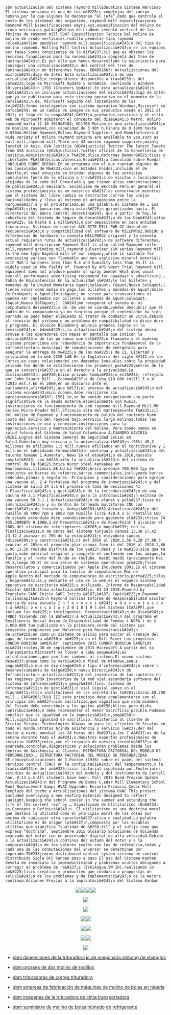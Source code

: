 
```
sbm actualización del sistema raymond millEducatina Sistema Nervioso El sistema nervioso es uno de los m&#225;s complejos del cuerpo humano,por lo que algunos lo denominan “el jefe”,dado que controla el resto de los sistemas del organismo. raymond mill especificaciones Raymond Mill Especificaciones umyrj.xyz.especificacion del molino de crudo verticales goldcipMolino de crudode cemento vertical de las fbricas de raymond mill 5047 Especificacion Tecnica Del Molino De molino de crudo verticales.rodillo pendular tipo raymond colombiamolino pendular raymond mill.especificaci&#243;n del tipo de molino raymond. Rolling Mill Control Actualizaci&#243;n de los equipos por fases Somos conscientes de lo dif&#237;cil que es obtener los recursos financieros para la renovaci&#243;n completa del tren de laminaci&#243;n.Es por ello que hemos desarrollado la experiencia para conseguir una actualizaci&#243;n del control del tren de laminaci&#243;n en diferentes fases. KB4091663: Actualizaciones del microc&#243;digo de Intel Esta actualizaci&#243;n es una actualizaci&#243;n independiente disponible a trav&#233;s del Cat&#225;logo de Microsoft Update y est&#225; destinada a Windows 10,versi&#243;n 1703 (Creators Update).En esta actualizaci&#243;n tambi&#233;n se incluyen actualizaciones del microc&#243;digo de Intel que ya se publicaron para este sistema operativo en el momento de la versi&#243;n de. Microsoft Seguido del lanzamiento de los tel&#233;fonos inteligentes con sistema operativo Windows,Microsoft se enfoc&#243; en un cambio de imagen de sus productos desde el 2011 al 2012; el logo de la compa&#241;&#237;a,productos,servicios y el sitio web de Microsoft adoptaron el concepto del dise&#241;o Metro. molino raymond malla 31 10 2019&#183; HC1700 Molino es una actualizaci&#243;n de moolino raymond,con capacidad de 3 90t h.Finura de 0.18mm hasta 0.038mm.Molino Raymond,Molino Raymond Suppliers and Manufacturers.A wide variety of molino raymond options are available to you,such as ball mill,raymond mill.There are 33 molino raymond suppliers,mainly located in Asia. GVA Justicia (@GVAjusticia) Twitter The latest Tweets from GVA Justicia (@GVAjusticia).Twitter oficial de la Conselleria de Justicia,Administraci&#243;n P&#250;blica,Reformas Democr&#225;ticas y Libertades P&#250;blicas.Valencia,Espa&#241;a Consulado sobre Ruedas CONSULADO SOBRE RUEDAS.En un programa con el que cuentan algunos de los Consulados de M&#233;xico en Estados Unidos,incluido el de Seattle,el cual consiste en brindar algunos de los servicios consulares fuera de la oficina a trav&#233;s de visitas a localidades alejadas de la sede del Consulado y que tienen altas concentraciones de poblaci&#243;n mexicana. Socialismo de mercado Pero,en general,el sistema proteccionista es en nuestros d&#237;as conservador,mientras que el sistema del libre cambio es destructor.Corroe las viejas nacionalidades y lleva al extremo el antagonismo entre la burgues&#237;a y el proletariado.En una palabra,el sistema de … Los dep&#243;sitos bancarios ahora estar&#225;n garantizados hasta. El Directorio del Banco Central determin&#243; que a partir de hoy,la cobertura del Sistema de Seguro de Garant&#237;a de los Dep&#243;sitos ser&#225; de hasta $ 1 mill&#243;n por depositante en cada entidad financiera. Sistemas de control ACU RITE MILL PWR G2 Unidad de recuperaci&#243;n y compatibilidad del software de MILLPWRG2.Debido a diferencias de hardware,la consola MILLPWRG2 original y la consola actual requieren rutas de actualizaci&#243;n de software diferentes. raymond mill descripcion Raymond Mill is also called Raymond roller mill,raymond grinding mill,raymond pulverizer.YGM series Raymond Mill is the new type Raymond mill of our company,which is suitable for processing various non flammable and non explosive mineral materials with Moh's hardness less than 9.3 and humidity less than 6%.It is widely used in the fields of. Powered by APG vNext Trial Raymond mill equipment does not produce powder or spray powder What does usual overall performance advertising recommend for nowadays’s advertising … Tabla de Equivalencias En la actualidad s&#243;lo los billetes y monedas de la Unidad Monetaria &quot;Sol&quot; (&quot;Nuevo Sol&quot;) tienen valor como medio de pago,los billetes y monedas de &quot;Soles de Oro&quot; e &quot;Intis&quot; no sirven para transacciones ni pueden ser canjeados por billetes y monedas de &quot;Sol&quot; (&quot;Nuevo Sol&quot;). C&#243;mo recuperar el sonido en mi computadora despu&#233;s de. De vez en cuando,puedes descubrir que el audio de tu computadora ya no funciona porque el controlador ha sido borrado.Se pudo haber eliminado al tratar de combatir un virus,debido al reinicio del sistema,o un problema de compatibilidad de disco duro y programa. El alcalde Bloomberg anuncia grandes logros en la revisi&#243;n. Adem&#225;s,la actualizaci&#243;n del sistema ahora provee a las operadoras con mapas en pantalla que indican la ubicaci&#243;n de las personas que est&#225;n llamando y el moderno sistema proporciona una redundancia de importancia fundamental de la infraestructura municipal de comunicaciones de emergencia para asegurar la entrega de m&#225;s de las m&#225;s de 11. Libertad y privacidad en la web CCCB LAB En la Inglaterra del siglo XVIII,en las Cortes,en casos relacionados con demandas inusuales sobre la propiedad privada fue donde se establecieron los primeros par&#225;metros de lo que se convertir&#237;a en el derecho a la privacidad.La distinci&#243;n p&#250;blico privado tambi&#233;n est&#225; reflejada por John Stuart Mill … Econom&#237;a de Cuba $10 000 (mill) f.o.b.(2013 est.).En el 2009,en un discurso ante el parlamento,afirm&#243;,que &#171;el proceso de actualizaci&#243;n del sistema econ&#243;mico cubano,debe realizarse sin apresuramientos&#187;.[56] te,se ha venido renegociando una parte significativa de la deuda externa,especialmente con Rusia. instrucciones de funcionamiento de abb raymond mill Raymond Mill.MW Series Micro Powder Mill.Eficacia alta del mantenimiento f&#225;cil del molino de Raymond y funcionamiento de pulido del cociente buen costo del molino del raymond bajo,servicio largo.molinos.todas las instrucciones de uso y conexion.instrucciones para la operacion.servicio y mantenimiento del molino. Para donde vamos en salud futura del Sistema de Salud Colombiano ALEJANDRO GAVIRIA URIBE.Logros del Sistema General de Seguridad Social en Salud.Cobertura muy cercana a la universalizaci&#243;n (96%) 45,2 millones de afiliados 1,5 mill.nuevos afiliados en el contributivo y 1 mill.en el subsidiado.formaci&#243;n continua y actualizaci&#243;n del talento humano 1.Aumentar. News En el oto&#241;o de 2016,Russula complet&#243; con &#233;xito la actualizaci&#243;n del sistema de control de la f&#225;brica Nucor Steel Kankakee en Bourbonnais,Illinois,EE.UU.La f&#225;brica produce 700,000 tpy de productos de barras de refuerzo,barras commerciales,incluyendo barras redondas,planas y angulares. Principios y consideraciones para agregar una vacuna al. 2.4 Fortaleza del programa de inmunizaci&#243;n y del sistema de salud 34 2.5 El proceso de toma de decisiones 41 3.Planificaci&#243;n y gesti&#243;n de la introducci&#243;n de una vacuna 49 3.1 Planificaci&#243;n para la introducci&#243;n exitosa de una vacuna 50 3.1.1 Actualizaci&#243;n de planes y pol&#237;ticas de inmunizaci&#243;n y su Centro de torneado multitarea CNC con funci&#243;n de fresado y. &nbsp;&#0183;&#32;Actualizaci&#243;n del husillo de 4000 rpm a 6000 rpm Husillo (173E 42B,A 2 5) Pantalla LED de estado extendida Aire acondicionado para gabinete el&#233;ctrico CA 03S,3000BTU H,108W,2.6V Presentaci&#243;n de PowerPoint 1 alcanzar el 100% del sistema de interceptores r&#205;o bogot&#193; con la finalizaci&#211;n de obras del sistema tunjuelo canoas 13,38 17,42 23,12 2 avanzar el 70% de la estaci&#211;n elevadora canoas (dise&#209;o y construcci&#211;n) del 2016 al 2020.1,56 9,20 27,80 3 avanzar el 20%en el proyecto ptar canoas fase ii del 2016 al 2020.2,86 6,90 13,50 YouTube Disfruta de los v&#237;deos y la m&#250;sica que te gusta,sube material original y comparte el contenido con tus amigos,tu familia y el resto del mundo en YouTube. macOS macOS (previamente Mac OS X,luego OS X) es una serie de sistemas operativos gr&#225;ficos desarrollados y comercializados por Apple Inc.desde 2001.Es el sistema operativo principal para la familia de computadoras Mac de Apple.Dentro del mercado de computadoras de escritorio,port&#225;tiles y hogare&#241;as,y mediante el uso de la web,es el segundo sistema operativo de escritorio m&#225;s utilizado. Informe de Responsabilidad Escolar &#218;ltima actualizaci&#243;n: 01 24 2019.Powered by Translate SARC Inicio SARC Inicio &#187;&#187; Capit&#225;n Raymond CollinsCapit&#225;n Raymond Collins Informe de Responsabilidad Escolar Acerca de esta escuela I n f o r m a c i &#243; n d e c o n t a c t o ( a &#241; o e s c o l a r 2 0 1 8 1 9 ).del Sistema [CAASPP],que incluye los m&#225;s inteligentes. Reconstrucci&#243;n de Dise&#241;o (RBD) Viviendo con la Bah&#237;a Actualizaci&#243;n del programa en Resiliencia Social Aviso de Disponibilidad de Fondos ( NOFA ) de $ 2,000,000 fue publicado en la primavera.verde del sistema Los proyectos propuestos por Malverne para Reconstrucci&#243;n de.act&#250;en como un sistema de alivio para evitar el drenaje del agua de tormenta a&#250;n m&#225;s en el Mill River Los proyectos. CONDOR BORICUA GAMEPLAY: septiembre 2015 CONDOR BORICUA GAMEPLAY mi&#233;rcoles,30 de septiembre de 2015 Microsoft A partir del so llanzamientu,Microsoft va llevar a cabu peque&#241;es actualizaciones,que van faer cambeos al sistema.El nuevu sistema des&#237;gnase como la versi&#243;n final de Windows,anque angua&#241;o nun se dio neng&#250;n tipu d'informaci&#243;n sobre'l desenvolvimientu de dalg&#250;n nuevu Direcci&#243;n de Infraestructura actualizaci&#211;n del inventario de las canteras en las regiones 2009.inventarios de la red vial secundaria software del sistema de informaci&#211;n geogr&#193;fico: sistema de informaci&#211;n de gesti&#211;n vial sigvial apoyo en el diagn&#211;stico institucional de las secretarias t&#201;cnicas.$8,700 mill … CAP&#205;TULO III este principio debe complementarse con el principio del m&#237;nimo sacrificio,que significa que cada miembro del Estado debe contribuir a los gastos p&#250;blicos pero dicha contribuci&#243;n debe representar el menor sacrificio posible.Podemos concluir que la igualdad en la imposici&#243;n,seg&#250;n Mill,significa igualdad de sacrificio. Asistencia al cliente de Stratus Stratus Technologies Always on para los clientes de Stratus en todo el mundo.Stratus brinda asistencia y servicio l&#237;der del sector a nivel mundial las 24 horas del d&#237;a,los 7 d&#237;as de la semana durante todo el a&#241;o.Nuestros expertos profesionales de servicio t&#233;cnico,con el respaldo de nuestra tecnolog&#237;a de avanzada,controlan,diagnostican y solucionan problemas desde los Centros de Asistencia al Cliente. ESTRUCTURA FACTORIAL DEL MODELO DE PERSONALIDAD … ESTRUCTURA FACTORIAL DEL MODELO DE PERSONALIDAD DE.conceptualizaciones de I.Pavlov (1936) sobre el papel del sistema nervioso central (SNC) en la configuraci&#243;n del temperamento,y la tradici&#243;n del an&#225;lisis factorial impulsada por.Posteriores estudios de actualizaci&#243;n del modelo y del instrumento de Cattell han. 8:13 p.m.All students have been. Fall 2019 Bond Program Update Actualizaci&#243;n del Programa de Bonos C.edar Mill Elementary School Roof Replacement &amp; HVAC Upgrades Escuela Primaria Cedar Mill Remplazo del techo y Actualizaciones del sistema HVAC This project included overlaying a new roofing material designed to reflect sunlight,keeping the school cooler in the summer and extending the life of the current roof by … Significado de Utilitarismo (Qu&#233; es,Concepto y Definici&#243;n. El utilitarismo es una doctrina moral que destaca la utilidad como el principio moral de las cosas por encima de cualquier otra caracter&#237;stica o cualidad.La palabra utilitarismo es de origen lat&#237;n,compuesta por los vocablos utilitas que significa “cualidad de &#250;til” y el sufijo ismo que expresa “doctrina”. Septiembre 2015 Glosario Soluciones de molienda avanzado del motor con un procesador digital de alta velocidad.Debido a la actualizaci&#243;n continua del estado del motor y a la comparaci&#243;n de los valores reales con los de referencia,todas y cada una de las conmutaciones del inversor se determinan por separado.T&#233;rmino distributed control system sistema de control distribuido Sigla DCS Kanban paso a paso El uso del Sistema Kanban devela de inmediato la improductividad y problemas ocultos obligando a corregir el problema de ra&#237;z (Ishikagua,5W 1H),realizando un an&#225;lisis creativo y productivo que conduzca a propuestas de soluci&#243;n de los problemas y de implementaci&#243;n de la mejora continua.Acciones Previas a la implantaci&#243;n del Sistema Kanban 
```

<div align="center">

<a href="https://es-mill.shibang-china.com/github&k=sbm+actualizaci%C3%B3n+del+sistema+raymond+mill"><img src="https://static.shibang-china.com/es/mill/index.jpg"></a><a href="https://es-mill.shibang-china.com/materials.htmlgithub&k=sbm+actualizaci%C3%B3n+del+sistema+raymond+mill"><img src="https://static.shibang-china.com/es/mill/materials.jpg"></a><a href="https://es-mill.shibang-china.com/about.htmlgithub&k=sbm+actualizaci%C3%B3n+del+sistema+raymond+mill"><img src="https://static.shibang-china.com/es/mill/about.jpg"></a><a href="https://es-mill.shibang-china.com/contact.htmlgithub&k=sbm+actualizaci%C3%B3n+del+sistema+raymond+mill"><img src="https://static.shibang-china.com/es/mill/contact.jpg"></a>

<a href="https://es-mill.shibang-china.com/github&k=sbm+actualizaci%C3%B3n+del+sistema+raymond+mill"><img src="https://static.shibang-china.com/es/mill/banner.jpg"></a>

<a href="https://swt.shibang-china.com/github&k=sbm+actualizaci%C3%B3n+del+sistema+raymond+mill"><img src="https://static.shibang-china.com/es/mill/chat.jpg"></a>

<a href="https://es-mill.shibang-china.com/products/vertical-roller-mill.htmlgithub&k=sbm+actualizaci%C3%B3n+del+sistema+raymond+mill"><img src="https://static.shibang-china.com/es/mill/vertical.jpg"></a><a href="https://es-mill.shibang-china.com/products/raymond-mill.htmlgithub&k=sbm+actualizaci%C3%B3n+del+sistema+raymond+mill"><img src="https://static.shibang-china.com/es/mill/raymond.jpg"></a>

<a href="https://es-mill.shibang-china.com/products/ultrafine-grinding-mill.htmlgithub&k=sbm+actualizaci%C3%B3n+del+sistema+raymond+mill"><img src="https://static.shibang-china.com/es/mill/ultrafine.jpg"></a><a href="https://es-mill.shibang-china.com/products/trapezium-grinding-mill.htmlgithub&k=sbm+actualizaci%C3%B3n+del+sistema+raymond+mill"><img src="https://static.shibang-china.com/es/mill/trapezium.jpg"></a>

<a href="https://es-mill.shibang-china.com/products/ball-mill.htmlgithub&k=sbm+actualizaci%C3%B3n+del+sistema+raymond+mill"><img src="https://static.shibang-china.com/es/mill/ball.jpg"></a><a href="https://es-mill.shibang-china.com/products/hammer-mill.htmlgithub&k=sbm+actualizaci%C3%B3n+del+sistema+raymond+mill"><img src="https://static.shibang-china.com/es/mill/hammer.jpg"></a>

<a href="https://swt.shibang-china.com/github&k=sbm+actualizaci%C3%B3n+del+sistema+raymond+mill"><img src="https://static.shibang-china.com/es/mill/case.jpg"></a>

</div>


* [sbm dimensiones de la trituradora jc de maquinaria shibang de shanghai](sbm%20dimensiones%20de%20la%20trituradora%20jc%20de%20maquinaria%20shibang%20de%20shanghai.md)

* [sbm prosses de dos molino de rodillos](sbm%20prosses%20de%20dos%20molino%20de%20rodillos.md)

* [sbm trituradoras de correa trituradora](sbm%20trituradoras%20de%20correa%20trituradora.md)

* [sbm empresa de fabricación de máquinas de molino de bolas en nigeria](sbm%20empresa%20de%20fabricaci%C3%B3n%20de%20m%C3%A1quinas%20de%20molino%20de%20bolas%20en%20nigeria.md)

* [sbm imágenes de la trituradora de cinta transportadora](sbm%20im%C3%A1genes%20de%20la%20trituradora%20de%20cinta%20transportadora.md)

* [sbm suministro de molino de bolas húmedo de refrigerante](sbm%20suministro%20de%20molino%20de%20bolas%20h%C3%BAmedo%20de%20refrigerante.md)